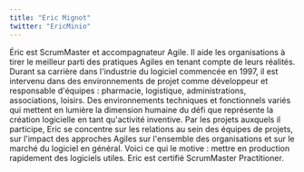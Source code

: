```yaml
---
title: "Eric Mignot"
twitter: "EricMinio"
---
```


Éric est ScrumMaster et accompagnateur Agile. Il aide les organisations
à tirer le meilleur parti des pratiques Agiles en tenant compte de leurs
réalités. Durant sa carrière dans l'industrie du logiciel commencée en
1997, il est intervenu dans des environnements de projet comme
développeur et responsable d'équipes : pharmacie, logistique,
administrations, associations, loisirs. Des environnements techniques et
fonctionnels variés qui mettent en lumière la dimension humaine du défi
que représente la création logicielle en tant qu'activité inventive. Par
les projets auxquels il participe, Eric se concentre sur les relations
au sein des équipes de projets, sur l'impact des approches Agiles sur
l'ensemble des organisations et sur le marché du logiciel en général.
Voici ce qui le motive : mettre en production rapidement des logiciels
utiles. Eric est certifié ScrumMaster Practitioner.
